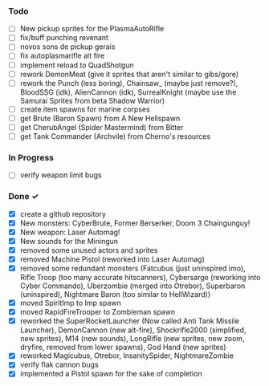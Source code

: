 ### Todo

- [ ] New pickup sprites for the PlasmaAutoRifle  
- [ ] fix/buff punching revenant  
- [ ] novos sons de pickup gerais  
- [ ] fix autoplasmarifle alt fire  
- [ ] implement reload to QuadShotgun  
- [ ] rework DemonMeat (give it sprites that aren't similar to gibs/gore)  
- [ ] rework the Punch (less boring), Chainsaw_ (maybe just remove?), BloodSSG (idk), AlienCannon (idk), SurrealKnight (maybe use the Samurai Sprites from beta Shadow Warrior)
- [ ] create item spawns for marine corpses  
- [ ] get Brute (Baron Spawn) from A New Hellspawn  
- [ ] get CherubAngel (Spider Mastermind) from Bitter  
- [ ] get Tank Commander (Archvile) from Cherno's resources  

### In Progress  
- [ ] verify weapon limit bugs

### Done ✓

- [x] create a github repository  
- [x] New monsters: CyberBrute, Former Berserker, Doom 3 Chaingunguy!  
- [x] New weapon: Laser Automag!
- [x] New sounds for the Miningun
- [x] removed some unused actors and sprites
- [x] removed Machine Pistol (reworked into Laser Automag)
- [x] removed some redundant monsters (Fatcubus (just uninspired imo), Rifle Troop (too many accurate hitscanners), Cybersarge (reworking into Cyber Commando), Uberzombie (merged into Otrebor), Superbaron (uninspired), Nightmare Baron (too similar to HellWizard))  
- [x] moved SpiritImp to Imp spawn
- [x] moved RapidFireTrooper to Zombieman spawn
- [x] reworked the SuperRocketLauncher (Now called Anti Tank Missile Launcher), DemonCannon (new alt-fire), Shockrifle2000 (simplified, new sprites), M14 (new sounds), LongRifle (new sprites, new zoom, dryfire, removed from lower spawns), God Hand (new sprites)
- [x] reworked Magicubus, Otrebor, InsanitySpider, NightmareZombie
- [x] verify flak cannon bugs  
- [x] implemented a Pistol spawn for the sake of completion  
